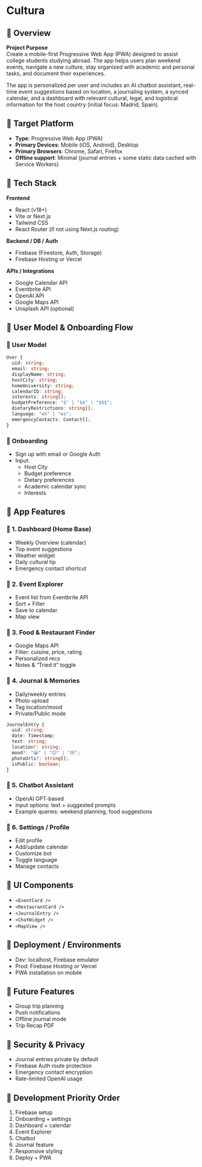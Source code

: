 # Cultura

## 📘 Overview

**Project Purpose**  
Create a mobile-first Progressive Web App (PWA) designed to assist college students studying abroad. The app helps users plan weekend events, navigate a new culture, stay organized with academic and personal tasks, and document their experiences.

The app is personalized per user and includes an AI chatbot assistant, real-time event suggestions based on location, a journaling system, a synced calendar, and a dashboard with relevant cultural, legal, and logistical information for the host country (initial focus: Madrid, Spain).

## 🔹 Target Platform

- **Type**: Progressive Web App (PWA)
- **Primary Devices**: Mobile (iOS, Android), Desktop
- **Primary Browsers**: Chrome, Safari, Firefox
- **Offline support**: Minimal (journal entries + some static data cached with Service Workers)

## 🔹 Tech Stack

**Frontend**
- React (v18+)
- Vite or Next.js
- Tailwind CSS
- React Router (if not using Next.js routing)

**Backend / DB / Auth**
- Firebase (Firestore, Auth, Storage)
- Firebase Hosting or Vercel

**APIs / Integrations**
- Google Calendar API
- Eventbrite API
- OpenAI API
- Google Maps API
- Unsplash API (optional)

## 🔹 User Model & Onboarding Flow

### 🔸 User Model

```ts
User {
  uid: string;
  email: string;
  displayName: string;
  hostCity: string;
  homeUniversity: string;
  calendarID: string;
  interests: string[];
  budgetPreference: "$" | "$$" | "$$$";
  dietaryRestrictions: string[];
  language: "en" | "es";
  emergencyContacts: Contact[];
}
```

### 🔸 Onboarding
- Sign up with email or Google Auth
- Input:
  - Host City
  - Budget preference
  - Dietary preferences
  - Academic calendar sync
  - Interests

## 🔹 App Features

### 🔸 1. Dashboard (Home Base)
- Weekly Overview (calendar)
- Top event suggestions
- Weather widget
- Daily cultural tip
- Emergency contact shortcut

### 🔸 2. Event Explorer
- Event list from Eventbrite API
- Sort + Filter
- Save to calendar
- Map view

### 🔸 3. Food & Restaurant Finder
- Google Maps API
- Filter: cuisine, price, rating
- Personalized recs
- Notes & “Tried it” toggle

### 🔸 4. Journal & Memories
- Daily/weekly entries
- Photo upload
- Tag location/mood
- Private/Public mode

```ts
JournalEntry {
  uid: string;
  date: Timestamp;
  text: string;
  location?: string;
  mood?: "😀" | "😐" | "😢";
  photoUrls?: string[];
  isPublic: boolean;
}
```

### 🔸 5. Chatbot Assistant
- OpenAI GPT-based
- Input options: text + suggested prompts
- Example queries: weekend planning, food suggestions

### 🔸 6. Settings / Profile
- Edit profile
- Add/update calendar
- Customize bot
- Toggle language
- Manage contacts

## 🔹 UI Components

- `<EventCard />`
- `<RestaurantCard />`
- `<JournalEntry />`
- `<ChatWidget />`
- `<MapView />`

## 🔹 Deployment / Environments

- Dev: localhost, Firebase emulator
- Prod: Firebase Hosting or Vercel
- PWA installation on mobile

## 🔹 Future Features

- Group trip planning
- Push notifications
- Offline journal mode
- Trip Recap PDF

## 🔹 Security & Privacy

- Journal entries private by default
- Firebase Auth route protection
- Emergency contact encryption
- Rate-limited OpenAI usage

## 🔹 Development Priority Order

1. Firebase setup
2. Onboarding + settings
3. Dashboard + calendar
4. Event Explorer
5. Chatbot
6. Journal feature
7. Responsive styling
8. Deploy + PWA

